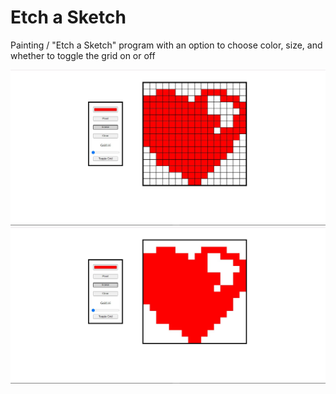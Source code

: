 # Etch a Sketch

Painting / "Etch a Sketch" program with an option to choose color, size, and whether to toggle the grid on or off

![Heart w/ Grid](images/heart-grid.JPG)
![Heart w/o Grid](images/heart-no-grid.JPG)
